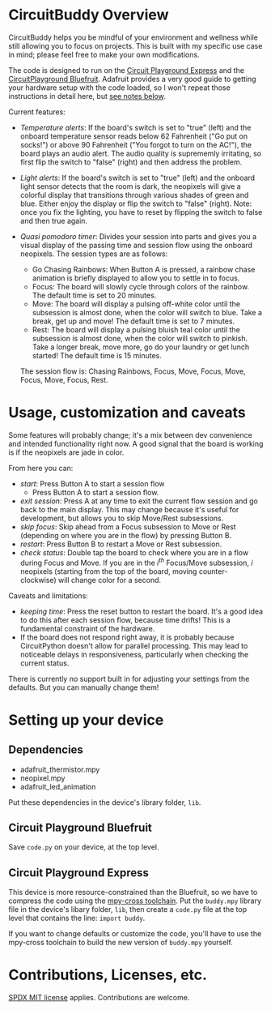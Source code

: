 # CircuitBuddy Overview

CircuitBuddy helps you be mindful of your environment and wellness while still allowing you to focus on projects. This is built with my specific use case in mind; please feel free to make your own modifications.

The code is designed to run on the [Circuit Playground Express](https://learn.adafruit.com/adafruit-circuit-playground-express/) and the [CircuitPlayground Bluefruit](https://learn.adafruit.com/adafruit-circuit-playground-bluefruit/). Adafruit provides a very good guide to getting your hardware setup with the code loaded, so I won't repeat those instructions in detail here, but [see notes below](#setting-up-your-device).

Current features:
- _Temperature alerts_: If the board's switch is set to "true" (left) and the onboard temperature sensor reads below 62 Fahrenheit ("Go put on socks!") or above 90 Fahrenheit ("You forgot to turn on the AC!"), the board plays an audio alert. The audio quality is suprememly irritating, so first flip the switch to "false" (right) and then address the problem.
- _Light alerts_: If the board's switch is set to "true" (left) and the onboard light sensor detects that the room is dark, the neopixels will give a colorful display that transitions through various shades of green and blue. Either enjoy the display or flip the switch to "false" (right). Note: once you fix the lighting, you have to reset by flipping the switch to false and then true again.
- _Quasi pomodoro timer_: Divides your session into parts and gives you a visual display of the passing time and session flow using the onboard neopixels. The session types are as follows:
    - Go Chasing Rainbows: When Button A is pressed, a rainbow chase animation is briefly displayed to allow you to settle in to focus.
    - Focus: The board will slowly cycle through colors of the rainbow. The default time is set to 20 minutes.
    - Move: The board will display a pulsing off-white color until the subsession is almost done, when the color will switch to blue. Take a break, get up and move! The default time is set to 7 minutes.
    - Rest: The board will display a pulsing bluish teal color until the subsession is almost done, when the color will switch to pinkish. Take a longer break, move more, go do your laundry or get lunch started! The default time is 15 minutes.
    
    The session flow is: Chasing Rainbows, Focus, Move, Focus, Move, Focus, Move, Focus, Rest.

# Usage, customization and caveats
Some features will probably change; it's a mix between dev convenience and intended functionality right now. A good signal that the board is working is if the neopixels are jade in color. 

From here you can:
- _start_: Press Button A to start a session flow 
    - Press Button A to start a session flow.
- _exit session_: Press A at any time to exit the current flow session and go back to the main display. This may change because it's useful for development, but allows you to skip Move/Rest subsessions.
- _skip focus_: Skip ahead from a Focus subsession to Move or Rest (depending on where you are in the flow) by pressing Button B.
- _restart_: Press Button B to restart a Move or Rest subsession.
- _check status_: Double tap the board to check where you are in a flow during Focus and Move. If you are in the _i<sup>th</sup>_ Focus/Move subsession, _i_ neopixels (starting from the top of the board, moving counter-clockwise) will change color for a second. 

Caveats and limitations:
- _keeping time_: Press the reset button to restart the board. It's a good idea to do this after each session flow, because time drifts! This is a fundamental constraint of the hardware.
- If the board does not respond right away, it is probably because CircuitPython doesn't allow for parallel processing. This may lead to noticeable delays in responsiveness, particularly when checking the current status.

There is currently no support built in for adjusting your settings from the defaults. But you can manually change them!

# Setting up your device
## Dependencies
-  adafruit_thermistor.mpy
-  neopixel.mpy
-  adafruit_led_animation

Put these dependencies in the device's library folder, `lib`.

## Circuit Playground Bluefruit
Save `code.py` on your device, at the top level.

## Circuit Playground Express
This device is more resource-constrained than the Bluefruit, so we have to compress the code using the [mpy-cross toolchain](https://learn.adafruit.com/creating-and-sharing-a-circuitpython-library?view=all#mpy-3106477). Put the `buddy.mpy` library file in the device's libary folder, `lib`, then create a `code.py` file at the top level that contains the line:
`import buddy`.

If you want to change defaults or customize the code, you'll have to use the mpy-cross toolchain to build the new version of `buddy.mpy` yourself.

# Contributions, Licenses, etc.

[SPDX MIT license](https://spdx.org/licenses/MIT.html) applies. Contributions are welcome. 
